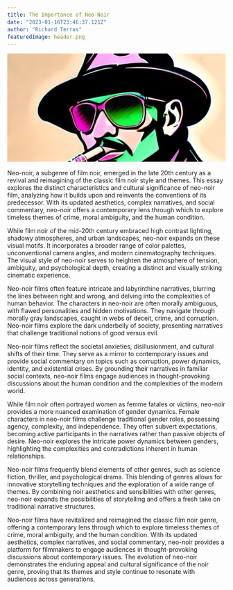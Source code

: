 ```yaml
---
title: The Importance of Neo-Noir
date: "2023-01-16T23:46:37.121Z"
author: "Richard Terras"
featuredImage: header.png
---
```



![Detective with Cigar](header.png)


Neo-noir, a subgenre of film noir, emerged in the late 20th century as a revival and reimagining of the classic film noir style and themes. This essay explores the distinct characteristics and cultural significance of neo-noir film, analyzing how it builds upon and reinvents the conventions of its predecessor. With its updated aesthetics, complex narratives, and social commentary, neo-noir offers a contemporary lens through which to explore timeless themes of crime, moral ambiguity, and the human condition.

While film noir of the mid-20th century embraced high contrast lighting, shadowy atmospheres, and urban landscapes, neo-noir expands on these visual motifs. It incorporates a broader range of color palettes, unconventional camera angles, and modern cinematography techniques. The visual style of neo-noir serves to heighten the atmosphere of tension, ambiguity, and psychological depth, creating a distinct and visually striking cinematic experience.

Neo-noir films often feature intricate and labyrinthine narratives, blurring the lines between right and wrong, and delving into the complexities of human behavior. The characters in neo-noir are often morally ambiguous, with flawed personalities and hidden motivations. They navigate through morally gray landscapes, caught in webs of deceit, crime, and corruption. Neo-noir films explore the dark underbelly of society, presenting narratives that challenge traditional notions of good versus evil.

Neo-noir films reflect the societal anxieties, disillusionment, and cultural shifts of their time. They serve as a mirror to contemporary issues and provide social commentary on topics such as corruption, power dynamics, identity, and existential crises. By grounding their narratives in familiar social contexts, neo-noir films engage audiences in thought-provoking discussions about the human condition and the complexities of the modern world.

While film noir often portrayed women as femme fatales or victims, neo-noir provides a more nuanced examination of gender dynamics. Female characters in neo-noir films challenge traditional gender roles, possessing agency, complexity, and independence. They often subvert expectations, becoming active participants in the narratives rather than passive objects of desire. Neo-noir explores the intricate power dynamics between genders, highlighting the complexities and contradictions inherent in human relationships.

Neo-noir films frequently blend elements of other genres, such as science fiction, thriller, and psychological drama. This blending of genres allows for innovative storytelling techniques and the exploration of a wide range of themes. By combining noir aesthetics and sensibilities with other genres, neo-noir expands the possibilities of storytelling and offers a fresh take on traditional narrative structures.

Neo-noir films have revitalized and reimagined the classic film noir genre, offering a contemporary lens through which to explore timeless themes of crime, moral ambiguity, and the human condition. With its updated aesthetics, complex narratives, and social commentary, neo-noir provides a platform for filmmakers to engage audiences in thought-provoking discussions about contemporary issues. The evolution of neo-noir demonstrates the enduring appeal and cultural significance of the noir genre, proving that its themes and style continue to resonate with audiences across generations.